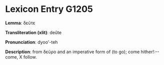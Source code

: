 # Lexicon Entry G1205

**Lemma**: δεῦτε

**Transliteration (xlit)**: deûte

**Pronunciation**: dyoo'-teh

**Description**:
from δεῦρο and an imperative form of  (to go); come hither!:--come, X follow.
